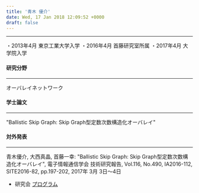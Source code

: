 ```yaml
---
title: '青木 優介'
date: Wed, 17 Jan 2018 12:09:52 +0000
draft: false
---
```


* * *

・2013年4月 東京工業大学入学 ・2016年4月 首藤研究室所属 ・2017年4月 大学院入学

#### 研究分野

* * *

オーバレイネットワーク

#### 学士論文

* * *

"Ballistic Skip Graph: Skip Graph型定数次数構造化オーバレイ"

#### 対外発表

* * *

青木優介, 大西真晶, 首藤一幸: "Ballistic Skip Graph: Skip Graph型定数次数構造化オーバレイ", 電子情報通信学会 技術研究報告, Vol.116, No.490, IA2016-112, SITE2016-82, pp.197-202, 2017年 3月 3日〜4日

*   研究会 [プログラム](http://www.ieice.org/ken/program/?tgs_regid=13e8644556ea1a7049cdec990b5ba12fb33ab5cae3b5f6f8bd21d3755da8693a)